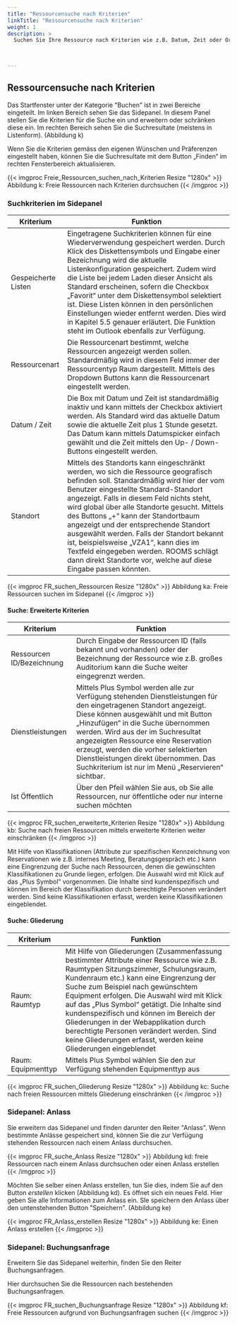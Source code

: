 ```yaml
---
title: "Ressourcensuche nach Kriterien"
linkTitle: "Ressourcensuche nach Kriterien"
weight: 1
description: >
  Suchen Sie Ihre Ressource nach Kriterien wie z.B. Datum, Zeit oder Ort.
 


---
```

## Ressourcensuche nach Kriterien  
Das Startfenster unter der Kategorie "Buchen" ist in zwei Bereiche eingeteilt. Im linken Bereich sehen Sie das Sidepanel. In diesem Panel stellen Sie die Kriterien für die Suche ein und erweitern oder schränken diese ein.
Im rechten Bereich sehen Sie die Suchresultate (meistens in Listenform). (Abbildung k)

Wenn Sie die Kriterien gemäss den eigenen Wünschen und Präferenzen eingestellt haben, können Sie die Suchresultate mit dem Button „Finden“ im rechten Fensterbereich aktualisieren.

{{< imgproc Freie_Ressourcen_suchen_nach_Kriterien Resize "1280x" >}}
Abbildung k: Freie Ressourcen nach Kriterien durchsuchen
{{< /imgproc >}}

### Suchkriterien im Sidepanel 

| Kriterium         | Funktion         | 
| ------------- |-------------  | 
| Gespeicherte Listen          | Eingetragene Suchkriterien können für eine Wiederverwendung gespeichert werden. Durch Klick des Diskettensymbols und Eingabe einer Bezeichnung wird die aktuelle Listenkonfiguration gespeichert. Zudem wird die Liste bei jedem Laden dieser Ansicht als Standard erscheinen, sofern die Checkbox „Favorit“ unter dem Diskettensymbol selektiert ist. Diese Listen können in den persönlichen Einstellungen wieder entfernt werden. Dies wird in Kapitel 5.5 genauer erläutert. Die Funktion steht im Outlook ebenfalls zur Verfügung. | 
| Ressourcenart   | Die Ressourcenart bestimmt, welche Ressourcen angezeigt werden sollen. Standardmäßig wird in diesem Feld immer der Ressourcentyp Raum dargestellt. Mittels des Dropdown Buttons kann die Ressourcenart eingestellt werden.     |  
| Datum / Zeit  | Die Box mit Datum und Zeit ist standardmäßig inaktiv und kann mittels der Checkbox aktiviert werden. Als Standard wird das aktuelle Datum sowie die aktuelle Zeit plus 1 Stunde gesetzt. Das Datum kann mittels Datumspicker einfach gewählt und die Zeit mittels den Up- / Down-Buttons eingestellt werden.   |  
| Standort   |  Mittels des Standorts kann eingeschränkt werden, wo sich die Ressource geografisch befinden soll. Standardmäßig wird hier der vom Benutzer eingestellte Standard-Standort angezeigt. Falls in diesem Feld nichts steht, wird global über alle Standorte gesucht. Mittels des Buttons „+“ kann der Standortbaum angezeigt und der entsprechende Standort ausgewählt werden. Falls der Standort bekannt ist, beispielsweise „VZA1“, kann dies im Textfeld eingegeben werden. ROOMS schlägt dann direkt Standorte vor, welche auf diese Eingabe passen könnten.   |  

{{< imgproc FR_suchen_Ressourcen Resize "1280x" >}}
Abbildung ka: Freie Ressourcen suchen im Sidepanel 
{{< /imgproc >}}

#### Suche: Erweiterte Kriterien
| Kriterium         | Funktion         | 
| ------------- |-------------  | 
| Ressourcen ID/Bezeichnung          | Durch Eingabe der Ressourcen ID (falls bekannt und vorhanden) oder der Bezeichnung der Ressource wie z.B. großes Auditorium kann die Suche weiter eingegrenzt werden.| 
| Dienstleistungen  | Mittels Plus Symbol werden alle zur Verfügung stehenden Dienstleistungen für den eingetragenen Standort angezeigt. Diese können ausgewählt und mit Button „Hinzufügen“ in die Suche übernommen werden. Wird aus der im Suchresultat angezeigten Ressource eine Reservation erzeugt, werden die vorher selektierten Dienstleistungen direkt übernommen. Das Suchkriterium ist nur im Menü „Reservieren“ sichtbar. | 
| Ist Öffentlich  | Über den Pfeil wählen Sie aus, ob Sie alle Ressourcen, nur öffentliche oder nur interne suchen möchten |

{{< imgproc FR_suchen_erweiterte_Kriterien Resize "1280x" >}}
Abbildung kb: Suche nach freien Ressourcen mittels erweiterte Kriterien weiter einschränken
{{< /imgproc >}}

Mit Hilfe von Klassifikationen (Attribute zur spezifischen Kennzeichnung von Reservationen wie z.B. internes Meeting, Beratungsgespräch etc.) kann eine Eingrenzung der Suche nach Ressourcen, denen die gewünschten Klassifikationen zu Grunde liegen, erfolgen. Die Auswahl wird mit Klick auf das „Plus Symbol“ vorgenommen. Die Inhalte sind kundenspezifisch und können im Bereich der Klassifikation durch berechtigte Personen verändert werden. 
Sind keine Klassifikationen erfasst, werden keine Klassifikationen eingeblendet.




#### Suche: Gliederung
| Kriterium         | Funktion         | 
| ------------- |-------------  | 
| Raum: Raumtyp         | Mit Hilfe von Gliederungen (Zusammenfassung bestimmter Attribute einer Ressource wie z.B. Raumtypen Sitzungszimmer, Schulungsraum, Kundenraum etc.) kann eine Eingrenzung der Suche zum Beispiel nach gewünschtem Equipment erfolgen. Die Auswahl wird mit Klick auf das „Plus Symbol“ getätigt. Die Inhalte sind kundenspezifisch und können im Bereich der Gliederungen in der Webapplikation durch berechtigte Personen verändert werden. Sind keine Gliederungen erfasst, werden keine Gliederungen eingeblendet| 
| Raum: Equipmenttyp  | Mittels Plus Symbol wählen Sie den zur Verfügung stehenden Equipmenttyp aus | 


{{< imgproc FR_suchen_Gliederung Resize "1280x" >}}
Abbildung kc: Suche nach freien Ressourcen mittels Gliederung einschränken
{{< /imgproc >}}

### Sidepanel: Anlass 
Sie erweitern das Sidepanel und finden darunter den Reiter "Anlass". Wenn bestimmte Anlässe gespeichert sind, können Sie die zur Verfügung stehenden Ressourcen nach einem Anlass durchsuchen. 

{{< imgproc FR_suche_Anlass Resize "1280x" >}}
Abbildung kd: freie Ressourcen nach einem Anlass durchsuchen oder einen Anlass erstellen
{{< /imgproc >}}

Möchten Sie selber einen Anlass erstellen, tun Sie dies, indem Sie auf den Button *erstellen* klicken (Abbildung kd). Es öffnet sich ein neues Feld. Hier geben Sie alle Informationen zum Anlass ein. SIe speichern den Anlass über den untenstehenden Button "Speichern". (Abbildung ke)

{{< imgproc FR_Anlass_erstellen Resize "1280x" >}}
Abbildung ke: Einen Anlass erstellen 
{{< /imgproc >}}

### Sidepanel: Buchungsanfrage 
Erweitern Sie das Sidepanel weiterhin, finden Sie den Reiter Buchungsanfragen. 

Hier durchsuchen Sie die Ressourcen nach bestehenden Buchungsanfragen. 

{{< imgproc FR_suchen_Buchungsanfrage Resize "1280x" >}}
Abbildung kf: Freie Ressourcen aufgrund von Buchungsanfragen suchen
{{< /imgproc >}}
